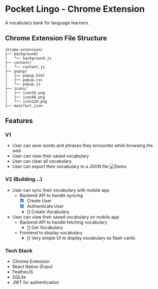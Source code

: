 # Pocket Lingo - Chrome Extension

A vocabulary bank for language learners.

## Chrome Extension File Structure
```
chrome-extension/
├── background/
│   └── background.js 
├── content/
│   └── content.js 
├── popup/
│   ├── popup.html 
│   ├── popup.css 
│   └── popup.js 
├── icons/
│   ├── icon16.png 
│   ├── icon48.png 
│   └── icon128.png 
├── manifest.json  

```

## Features

### V1
- User can save words and phrases they encounter while browsing the web
- User can view their saved vocabulary
- User can clear all vocabulary
- User can export their vocabulary to a JSON file
![Demo](./docs/demo_v1.gif)

### V2 (Building...)
- User can sync their vocabulary with mobile app
  - Backend API to handle syncing
    - [x] Create User
    - [x] Authenticate User
    - [] Create Vocabulary
- User can view their saved vocabulary on mobile app
  - Backend API to handle fetching vocabulary
    - [] Get Vocabulary
  - Frontend to display vocabulary
    - [] Very simple UI to display vocabulary as flash cards

### Tech Stack
- Chrome Extension
- React Native (Expo)
- FeatherJS
- SQLite
- JWT for authentication